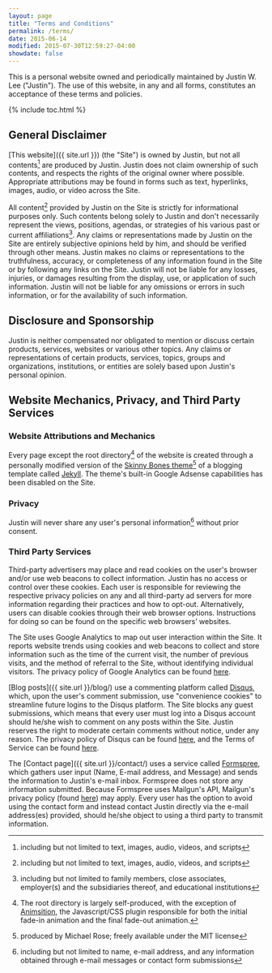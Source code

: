 ```yaml
---
layout: page
title: "Terms and Conditions"
permalink: /terms/
date: 2015-06-14
modified: 2015-07-30T12:59:27-04:00
showdate: false
---
```


This is a personal website owned and periodically maintained by Justin W. Lee ("Justin"). The use of this website, in any and all forms, constitutes an acceptance of these terms and policies.

{% include toc.html %}

## General Disclaimer
[This website]({{ site.url }}) (the "Site") is owned by Justin, but not all contents[^1] are produced by Justin. Justin does not claim ownership of such contents, and respects the rights of the original owner where possible. Appropriate attributions may be found in forms such as text, hyperlinks, images, audio, or video across the Site.

All content[^1] provided by Justin on the Site is strictly for informational purposes only. Such contents belong solely to Justin and don't necessarily represent the views, positions, agendas, or strategies of his various past or current affiliations[^2]. Any claims or representations made by Justin on the Site are entirely subjective opinions held by him, and should be verified through other means. Justin makes no claims or representations to the truthfulness, accuracy, or completeness of any information found in the Site or by following any links on the Site. Justin will not be liable for any losses, injuries, or damages resulting from the display, use, or application of such information. Justin will not be liable for any omissions or errors in such information, or for the availability of such information. 

## Disclosure and Sponsorship
Justin is neither compensated nor obligated to mention or discuss certain products, services, websites or various other topics. Any claims or representations of certain products, services, topics, groups and organizations, institutions, or entities are solely based upon Justin's personal opinion.

## Website Mechanics, Privacy, and Third Party Services

### Website Attributions and Mechanics

Every page except the root directory[^3] of the website is created through a personally modified version of the [Skinny Bones theme](https://mmistakes.github.io/skinny-bones-jekyll/)[^4] of a blogging template called [Jekyll](http://jekyllrb.com/). The theme's built-in Google Adsense capabilities has been disabled on the Site.

### Privacy
Justin will never share any user's personal information[^5] without prior consent.

### Third Party Services

Third-party advertisers may place and read cookies on the user's browser and/or use web beacons to collect information. Justin has no access or control over these cookies. Each user is responsible for reviewing the respective privacy policies on any and all third-party ad servers for more information regarding their practices and how to opt-out. Alternatively, users can disable cookies through their web browser options. Instructions for doing so can be found on the specific web browsers’ websites.

The Site uses Google Analytics to map out user interaction within the Site. It reports website trends using cookies and web beacons to collect and store information such as the time of the current visit, the number of previous visits, and the method of referral to the Site, without identifying individual visitors. The privacy policy of Google Analytics can be found [here](https://support.google.com/analytics/answer/6004245).

[Blog posts]({{ site.url }}/blog/) use a commenting platform called [Disqus](https://disqus.com/), which, upon the user's comment submission, use "convenience cookies" to streamline future logins to the Disqus platform. The Site blocks any guest submissions, which means that every user must log into a Disqus account should he/she wish to comment on any posts within the Site. Justin reserves the right to moderate certain comments without notice, under any reason. The privacy policy of Disqus can be found [here](https://help.disqus.com/customer/portal/articles/466259-privacy-policy), and the Terms of Service can be found [here](https://help.disqus.com/customer/portal/articles/466260-terms-of-service).

The [Contact page]({{ site.url }}/contact/) uses a service called [Formspree](http://formspree.io/), which gathers user input (Name, E-mail address, and Message) and sends the information to Justin's e-mail inbox. Formspree does not store any information submitted. Because Formspree uses Mailgun's API, Mailgun's privacy policy (found [here](http://www.mailgun.com/privacy)) may apply. Every user has the option to avoid using the contact form and instead contact Justin directly via the e-mail address(es) provided, should he/she object to using a third party to transmit information.


[^1]: including but not limited to text, images, audio, videos, and scripts 
[^2]: including but not limited to family members, close associates, employer(s) and the subsidiaries thereof, and educational institutions
[^3]: The root directory is largely self-produced, with the exception of [Animsition](http://git.blivesta.com/animsition/), the Javascript/CSS plugin responsible for both the initial fade-in animation and the final fade-out animation.
[^4]: produced by Michael Rose; freely available under the MIT license
[^5]: including but not limited to name, e-mail address, and any information obtained through e-mail messages or contact form submissions